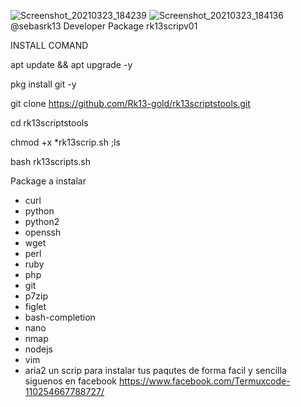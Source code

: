 ![Screenshot_20210323_184239](https://user-images.githubusercontent.com/74474967/112233753-fb610a80-8c08-11eb-9f30-377fd6d1abe0.jpg)
![Screenshot_20210323_184136](https://user-images.githubusercontent.com/74474967/112233887-467b1d80-8c09-11eb-87eb-8e6a28671a0d.jpg)
@sebasrk13 Developer
Package rk13scripv01


INSTALL COMAND


apt update && apt upgrade -y


pkg install git -y


git clone https://github.com/Rk13-gold/rk13scriptstools.git


cd rk13scriptstools


chmod +x *rk13scrip.sh ;ls


bash rk13scripts.sh


Package a instalar 
* curl
* python
* python2
* openssh
* wget
* perl
* ruby
* php
* git
* p7zip
* figlet
* bash-completion
* nano
* nmap
* nodejs
* vim
* aria2
un scrip para instalar tus paqutes de forma facil y sencilla 
siguenos en facebook 
https://www.facebook.com/Termuxcode-110254667788727/

